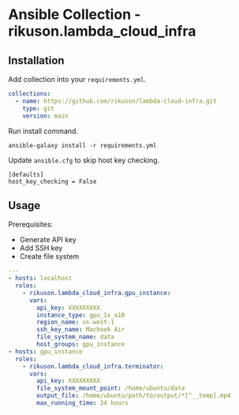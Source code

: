 # Ansible Collection - rikuson.lambda\_cloud\_infra

## Installation

Add collection into your `requirements.yml`.

```yaml
collections:
  - name: https://github.com/rikuson/lambda-cloud-infra.git
    type: git
    version: main
```

Run install command.

```shell
ansible-galaxy install -r requirements.yml
```

Update `ansible.cfg` to skip host key checking.

```
[defaults]
host_key_checking = False
```

## Usage

Prerequisites:

- Generate API key
- Add SSH key
- Create file system

```yaml
---
- hosts: localhost
  roles:
    - rikuson.lambda_cloud_infra.gpu_instance:
      vars:
        api_key: XXXXXXXXX
        instance_type: gpu_1x_a10
        region_name: us-west-1
        ssh_key_name: Macbook Air
        file_system_name: data
        host_groups: gpu_instance
- hosts: gpu_instance
  roles:
    - rikuson.lambda_cloud_infra.terminator:
      vars:
        api_key: XXXXXXXXX
        file_system_mount_point: /home/ubuntu/data
        output_file: /home/ubuntu/path/to/output/*[^__temp].mp4
        max_running_time: 24 hours
```
